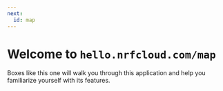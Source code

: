 ```yaml
---
next:
  id: map
---
```


# Welcome to `hello.nrfcloud.com/map`

Boxes like this one will walk you through this application and help you
familiarize yourself with its features.
